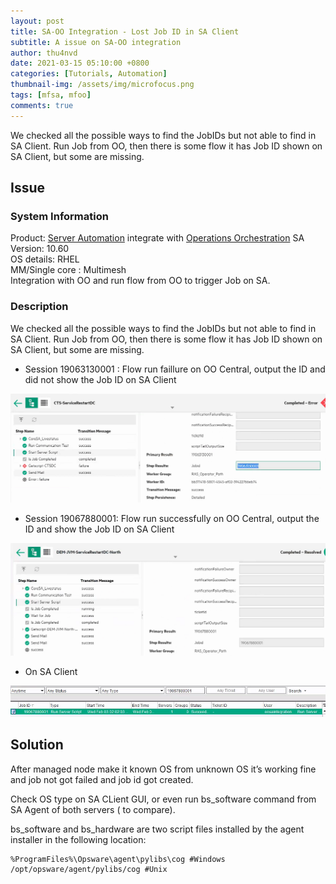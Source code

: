 ```yaml
---
layout: post
title: SA-OO Integration - Lost Job ID in SA Client
subtitle: A issue on SA-OO integration
author: thu4nvd
date: 2021-03-15 05:10:00 +0800
categories: [Tutorials, Automation]
thumbnail-img: /assets/img/microfocus.png
tags: [mfsa, mfoo]
comments: true
---
```


We checked all the possible ways to find the JobIDs but not able to find in SA Client.
Run Job from OO, then there is some flow it has Job ID shown on SA Client, but some are missing.

## Issue 

### System Information

Product: [Server Automation](https://docs.microfocus.com/itom/Server_Automation:2018.08/Standard_Install_Guide/InstallingAdditionalSliceComponentBundles) integrate with [Operations Orchestration](https://docs.microfocus.com/itom/Operations_Orchestration:10.80/Get_Started/Get_Started)
SA Version: 10.60  
OS details: RHEL  
MM/Single core : Multimesh  
Integration with OO and run flow from OO to trigger Job on SA.  

### Description

We checked all the possible ways to find the JobIDs but not able to find in SA Client.
Run Job from OO, then there is some flow it has Job ID shown on SA Client, but some are missing.

-	Session 19063130001 : Flow run faillure on OO Central, output the ID and did not show the Job ID on SA Client

![showID](/assets/img/0315-01.png)

-	Session 19067880001: Flow run successfully on OO Central, output the ID and show the Job ID on SA Client

![showID](/assets/img/0315-02.png)

- On SA Client

![showID](/assets/img/0315-03.png)

## Solution

After managed node make it known OS from unknown OS it’s working fine and job not got failed and job id got created.

Check OS type on SA CLient GUI, or even run bs_software command from SA Agent of both servers ( to compare).

bs_software and bs_hardware are two script files installed by the agent installer in the following location:

~~~
%ProgramFiles%\Opsware\agent\pylibs\cog #Windows
/opt/opsware/agent/pylibs/cog #Unix
~~~


